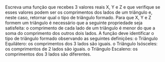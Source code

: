 Escreva uma função que recebes 3 valores reais X, Y e Z e que verifique se esses
valores podem ser os comprimentos dos lados de um triângulo e, neste caso, retornar
qual o tipo de triângulo formado. Para que X, Y e Z formem um triângulo é necessário
que a seguinte propriedade seja satisfeita: o comprimento de cada lado de um triângulo
é menor do que a soma do comprimento dos outros dois lados. A função deve
identificar o tipo de triângulo formado observando as seguintes definições:
o Triângulo Equilátero: os comprimentos dos 3 lados são iguais.
o Triângulo Isósceles: os comprimentos de 2 lados são iguais.
o Triângulo Escaleno: os comprimentos dos 3 lados são diferentes.
